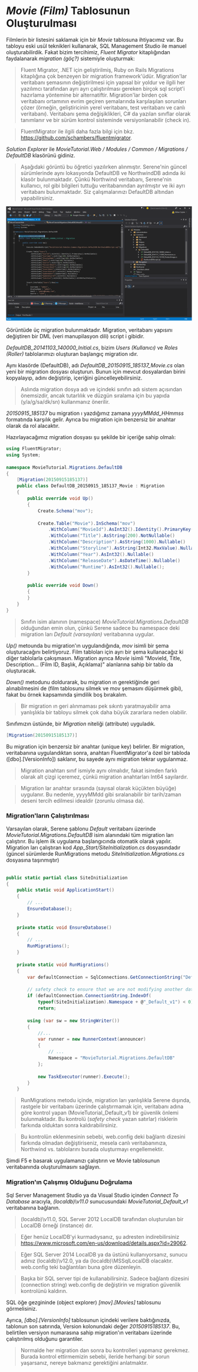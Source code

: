 # *Movie (Film)* Tablosunun Oluşturulması

Filmlerin bir listesini saklamak için bir *Movie* tablosuna ihtiyacımız var. Bu tabloyu eski usül teknikleri kullanarak, SQL Management Studio ile manuel oluşturabilirdik. Fakat bizim tercihimiz, *Fluent Migrator* kitaplığından faydalanarak *migration (göç?)* sistemiyle oluşturmak:

> Fluent Migrator, .NET için geliştirilmiş, Ruby on Rails Migrations kitaplığına çok benzeyen bir migration framework'üdür. Migration'lar veritabanı şemasının değiştirilmesi için yapısal bir yoldur ve ilgili her yazılımcı tarafından ayrı ayrı çalıştırılması gereken birçok sql script'i hazırlama yöntemine bir alternatiftir. Migration'lar birden çok veritabanı ortamının evrim geçiren şemalarında karşılaşılan sorunları çözer (örneğin, geliştiricinin yerel veritabanı, test veritabanı ve canlı veritabanı). Veritabanı şema değişiklikleri, C# da yazılan sınıflar olarak tanımlanır ve bir sürüm kontrol sisteminde versiyonlanabilir (check in).

> FluentMigrator ile ilgili daha fazla bilgi için bkz. https://github.com/schambers/fluentmigrator.

*Solution Explorer* ile *MovieTutorial.Web / Modules / Common / Migrations / DefaultDB* klasörünü gidiniz.

> Aşağıdaki görüntü bu öğretici yazılırken alınmıştır. Serene'nin güncel sürümlerinde aynı lokasyonda DefaultDB ve NorthwindDB adında iki klasör bulunmaktadır. Çünkü Northwind veritabanı, Serene'nin kullanıcı, rol gibi bilgileri tuttuğu veritabanından ayrılmıştır ve iki ayrı veritabanı bulunmaktadır. Siz çalışmalarınızı DefaultDB altından yapabilirsiniz.

![Initial Migration Folder](img/movies_migration_initial.png)

Görüntüde üç migration bulunmaktadır. Migration, veritabanı yapısını değiştiren bir DML (veri manupilasyon dili) script i gibidir.

*DefaultDB_20141103_140000_Initial.cs*, bizim *Users (Kullanıcı)* ve *Roles (Roller)* tablolarımızı oluşturan başlangıç migration ıdır.

Aynı klasörde (DefaultDB), adı *DefaultDB_20150915_185137_Movie.cs* olan yeni bir migration dosyası oluşturun. Bunun için mevcut dosyalardan birini kopyalayıp, adını değiştirip, içeriğini güncelleyebilirsiniz.

> Aslında migration dosya adı ve içindeki sınıfın adı sistem açısından önemsizdir, ancak tutarlılık ve düzgün sıralama için bu yapıda (y/a/g/sa/dk/sn) kullanmanız önerilir.

*20150915_185137* bu migration ı yazdığımız zamana *yyyyMMdd_HHmmss* formatında karşılık gelir. Ayrıca bu migration için benzersiz bir anahtar olarak da rol alacaktır.

Hazırlayacağımız migration dosyası şu şekilde bir içeriğe sahip olmalı:

```cs
using FluentMigrator;
using System;

namespace MovieTutorial.Migrations.DefaultDB
{
    [Migration(20150915185137)]
    public class DefaultDB_20150915_185137_Movie : Migration
    {
        public override void Up()
        {
            Create.Schema("mov");

            Create.Table("Movie").InSchema("mov")
                .WithColumn("MovieId").AsInt32().Identity().PrimaryKey().NotNullable()
                .WithColumn("Title").AsString(200).NotNullable()
                .WithColumn("Description").AsString(1000).Nullable()
                .WithColumn("Storyline").AsString(Int32.MaxValue).Nullable()
                .WithColumn("Year").AsInt32().Nullable()
                .WithColumn("ReleaseDate").AsDateTime().Nullable()
                .WithColumn("Runtime").AsInt32().Nullable();    
        }

        public override void Down()
        {
        }
    }
}
```

> Sınıfın isim alanının (namespace) *MovieTutorial.Migrations.DefaultDB* olduğundan emin olun, çünkü Serene sadece bu namespace deki migration ları *Default (varsayılan)* veritabanına uygular.

*Up()* metounda bu migration'ın uygulandığında, *mov* isimli bir şema oluşturacağını belirtiyoruz. Film tabloları için ayrı bir şema kullanacağız ki diğer tablolarla çakışmasın.
Migration ayrıca *Movie* isimli "MovieId, Title, Description... (Film ID, Başlık, Açıklama)" alanlarına sahip bir tablo da oluşturacak.

*Down()* metodunu doldurarak, bu migration ın gerektiğinde geri alınabilmesini de (film tablosunu silmek ve mov şemasını düşürmek gibi), fakat bu örnek kapsamında şimdilik boş bırakalım.

> Bir migration ın geri alınmaması pek sıkıntı yaratmayabilir ama yanlışlıkla bir tabloyu silmek çok daha büyük zararlara neden olabilir.

Sınıfımızın üstünde, bir *Migration* niteliği (attribute) uyguladık.

```cs
[Migration(20150915185137)]
```

Bu migration için benzersiz bir anahtar (unique key) belirler. Bir migration, veritabanına uygulandıktan sonra, anahtarı FluentMigrator'a özel bir tabloda ([dbo].[VersionInfo]) saklanır, bu sayede aynı migration tekrar uygulanmaz.

> Migration anahtarı sınıf ismiyle aynı olmalıdır, fakat isimden farklı olarak alt çizgi içeremez, çünkü migration anahtarları Int64 sayılardır.

> Migration lar anahtar sırasında (sayısal olarak küçükten büyüğe) uygulanır. Bu nedenle, yyyyMMdd gibi sıralanabilir bir tarih/zaman deseni tercih edilmesi idealdir (zorunlu olmasa da).


### Migration'ların Çalıştırılması

Varsayılan olarak, Serene şablonu *Default* veritabanı üzerinde *MovieTutorial.Migrations.DefaultDB* isim alanındaki tüm migration ları çalıştırır. Bu işlem ilk uygulama başlangıcında otomatik olarak yapılır. Migration ları çalıştıran kod *App_Start/SiteInitialization.cs*  dosyasındadır (güncel sürümlerde RunMigrations metodu *SiteInitialization.Migrations.cs* dosyasına taşınmıştır)

```cs

public static partial class SiteInitialization
{
    public static void ApplicationStart()
    {
        // ...
        EnsureDatabase();
    }

    private static void EnsureDatabase()
    {
        // ...
        RunMigrations();
    }

    private static void RunMigrations()
    {
        var defaultConnection = SqlConnections.GetConnectionString("Default");

        // safety check to ensure that we are not modifying another database
        if (defaultConnection.ConnectionString.IndexOf(
            typeof(SiteInitialization).Namespace + @"_Default_v1") < 0)
            return;

        using (var sw = new StringWriter())
        {
            //...
            var runner = new RunnerContext(announcer)
            {
                // ...
                Namespace = "MovieTutorial.Migrations.DefaultDB"
            };

            new TaskExecutor(runner).Execute();
        }
    }

```

> RunMigrations metodu içinde, migration ları yanlışlıkla Serene dışında, rastgele bir veritabanı üzerinde çalıştırmamak için, veritabanı adına göre kontrol yapan (MovieTutorial_Default_v1) bir güvenlik önlemi bulunmaktadır. Bu kontrolü (*safety check* yazan satırlar) risklerin farkında olduktan sonra kaldırabilirsiniz. 

> Bu kontrolün eklenmesinin sebebi, web.config deki bağlantı dizesini farkında olmadan değiştiriseniz, mesela canlı veritabanınıza, Northwind vs. tablolarını burada oluşturmayı engellemektir.

Şimdi F5 e basarak uygulamanızı çalıştırın ve Movie tablosunun veritabanında oluşturulmasını sağlayın.


### Migration'ın Çalışmış Olduğunu Doğrulama

Sql Server Management Studio ya da Visual Studio içinden *Connect To Database* aracıyla, *(localdb)\v11.0* sunucusundaki *MovieTutorial_Default_v1* veritabanına bağlanın.

> (localdb)\v11.0, SQL Server 2012 LocalDB tarafından oluşturulan bir LocalDB örneği (instance) dır. 

> Eğer henüz LocalDB'yi kurmadıysanız, şu adresten indirebilirsiniz https://www.microsoft.com/en-us/download/details.aspx?id=29062.

> Eğer SQL Server 2014 LocalDB ya da üstünü kullanıyorsanız, sunucu adınız (localdb)\v12.0, ya da (localdb)\MSSqlLocalDB olacaktır. web.config teki bağlantıları buna göre düzenleyin.

> Başka bir SQL server tipi de kullanabilirsiniz. Sadece bağlantı dizesini (connection string) web.config de değiştirin ve migration güvenlik kontrolünü kaldırın.

SQL öğe gezgininde (object explorer) *[mov].[Movies]* tablosunu görmelisiniz.

Ayrıca, *[dbo].[VersionInfo]* tablosunun içindeki verilere baktığınızda, tablonun son satırında, Version kolonundaki değer *20150915185137*. Bu, belirtilen versiyon numarasına sahip migration'ın veritabanı üzerinde çalıştırılmış olduğunu garantiler.

> Normalde her migration dan sonra bu kontrolleri yapmanız gerekmez. Burada kontrol ettirmemizin sebebi, ileride herhangi bir sorun yaşarsanız, nereye bakmanız gerektiğini anlatmaktır.
